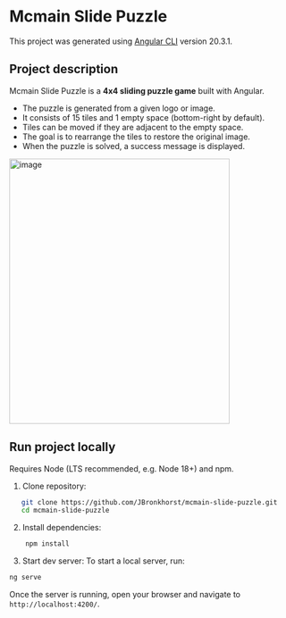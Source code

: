 # Mcmain Slide Puzzle

This project was generated using [Angular CLI](https://github.com/angular/angular-cli) version 20.3.1.

## Project description

Mcmain Slide Puzzle is a **4x4 sliding puzzle game** built with Angular.  
- The puzzle is generated from a given logo or image.  
- It consists of 15 tiles and 1 empty space (bottom-right by default).  
- Tiles can be moved if they are adjacent to the empty space.  
- The goal is to rearrange the tiles to restore the original image.  
- When the puzzle is solved, a success message is displayed.  

<img width="394" height="475" alt="image" src="https://github.com/user-attachments/assets/c1640d65-1d37-41cd-84d8-db5a93ae9c1b" />


## Run project locally

Requires Node (LTS recommended, e.g. Node 18+) and npm.

1. Clone repository:
```bash
   git clone https://github.com/JBronkhorst/mcmain-slide-puzzle.git
   cd mcmain-slide-puzzle
```

2. Install dependencies:
```bash
    npm install
```

3. Start dev server:
To start a local server, run:

```bash
ng serve
```

Once the server is running, open your browser and navigate to `http://localhost:4200/`. 
